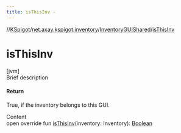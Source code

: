 ```yaml
---
title: isThisInv -
---
```

//[KSpigot](../../index.md)/[net.axay.kspigot.inventory](../index.md)/[InventoryGUIShared](index.md)/[isThisInv](is-this-inv.md)



# isThisInv  
[jvm]  
Brief description  


#### Return  


True, if the inventory belongs to this GUI.

  
Content  
open override fun [isThisInv](is-this-inv.md)(inventory: Inventory): [Boolean](https://kotlinlang.org/api/latest/jvm/stdlib/kotlin/-boolean/index.html)  



